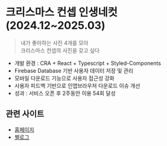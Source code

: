 # 크리스마스 컨셉 인생네컷 (2024.12~2025.03)

> 내가 좋아하는 사진 4개를 모아 <br>
> 크리스마스 컨셉의 사진을 갖고 싶다

- 개발 환경 : CRA + React + Typescript + Styled-Components
- Firebase Database 기반 사용자 데이터 저장 및 관리
- 모바일 다운로드 기능으로 사용자 접근성 강화
- 사용자 피드백 기반으로 인앱브라우저 다운로드 이슈 개선
- 성과 : 서비스 오픈 후 2주동안 이용 54회 달성

## 관련 사이트

- [홈페이지](https://gaebaribari.github.io/fourcuts/)
- [벨로그](https://velog.io/@gaebaribari/series/fourcuts)
